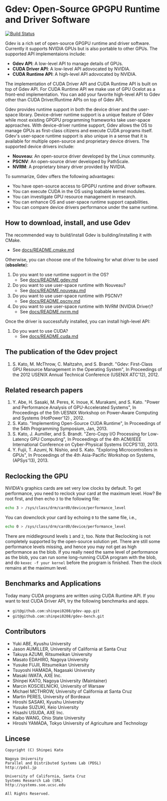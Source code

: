 # Gdev: Open-Source GPGPU Runtime and Driver Software

[![Build Status](https://travis-ci.org/shinpei0208/gdev.svg?branch=master)](https://travis-ci.org/shinpei0208/gdev)

Gdev is a rich set of open-source GPGPU runtime and driver software.
Currently it supports NVIDIA GPUs but is also portable to other GPUs.
The supported API implementaions include:

- __Gdev API__: A low-level API to manage details of GPUs.
- __CUDA Driver API__: A low-level API adovocated by NVIDIA.
- __CUDA Runtime API__: A high-level API adovocated by NVIDIA.

The implementation of CUDA Driver API and CUDA Runtime API is built
on top of Gdev API. For CUDA Runtime API we make use of GPU Ocelot as
a front-end implementation. You can add your favorite high-level API
to Gdev other than CUDA Driver/Runtime APIs on top of Gdev API.

Gdev provides runtime support in both the device driver and the user-
space library. Device-driver runtime support is a unique feature of
Gdev while most existing GPGPU programming frameworks take user-space
approaches. With device-driver runtime support, Gdev allows the OS to
manage GPUs as first-class citizens and execute CUDA programs itself.
Gdev's user-space runtime support is also unique in a sense that it
is available for multiple open-source and proprietary device drivers.
The supported device drivers include:

- __Nouveau__: An open-source driver developed by the Linux community.
- __PSCNV__: An open-source driver developed by PathScale.
- __NVRM__: A proprietary binary driver provided by NVIDIA.

To summarize, Gdev offers the following advantages:

- You have open-source access to GPGPU runtime and driver software.
- You can execute CUDA in the OS using loabable kernel modules.
- You can investigate GPU resource management in research.
- You can enhance OS and user-space runtime support capabilities.
- You can compare device drivers performance under the same runtime.

## How to download, install, and use Gdev

The recommended way to build/install Gdev is building/installing it with CMake.
- See [docs/README.cmake.md](/docs/README.cmake.md)

Otherwise, you can choose one of the following for what driver to be used (__obsolete__):

1. Do you want to use runtime support in the OS?
    - See [docs/README.gdev.md](/docs/README.gdev.md)
2. Do you want to use user-space runtime with Nouveau?
    - See [docs/README.nouveau.md](/docs/README.nouveau.md)
3. Do you want to use user-space runtime with PSCNV?
    - See [docs/README.pscnv.md](/docs/README.pscnv.md)
4. Do you want to use user-space runtime with NVRM (NVIDIA Driver)?
    - See [docs/README.nvrm.md](/docs/README.nvrm.md)


Once the driver is successfully installed, you can install high-level API:

1. Do you want to use CUDA?
    - See [docs/README.cuda.md](/docs/README.cuda.md)

## The publication of the Gdev project

1. S. Kato, M. McThrow, C. Maltzahn, and S. Brandt. "Gdev: First-Class GPU Resource Management in the Operating System", In Proceedings of the 2012 USENIX Annual Technical Conference (USENIX ATC'12), 2012.

## Related research papers

1. Y. Abe, H. Sasaki, M. Peres, K. Inoue, K. Murakami, and S. Kato. "Power and Performance Analysis of GPU-Accelerated Systems", In Proceedings of the 5th UESNIX Workshop on Power-Aware Computing and Systems (HotPower'12) , 2012.
2. S. Kato. "Implementing Open-Source CUDA Runtime", In Proceedings of the 54th Programming Symposium, Jan, 2013.
3. S. Kato, J. Aumiller, and S. Brandt. "Zero-Copy I/O Processing for Low-Latency GPU Computing", In Proceedings of the 4th ACM/IEEE International Conference on Cyber-Physical Systems (ICCPS'13), 2013.
4. Y. Fujii, T. Azumi, N. Nishio, and S. Kato. "Exploring Microcontrollers in GPUs", In Proceedings of the 4th Asia-Pacific Workshop on Systems, (APSys'13), 2013.

## Reclocking the GPU

NVIDIA's graphics cards are set very low clocks by default. To get
performance, you need to reclock your card at the maximum level.
How? Be root first, and then echo `3` to the following file:

```sh
echo 3 > /sys/class/drm/card0/device/performance_level
```

You can downclock your card by echoing `0` to the same file, i.e.,

```sh
echo 0 > /sys/class/drm/card0/device/performance_level
```

There are middleground levels `1` and `2`, too. Note that Reclocking
is not completely supported by the open-source solution yet.
There are still some performance levels missing, and hence you may
not get as high performance as the blob. If you really need the same
level of performance as the blob, you can run some long-running
CUDA program with the blob, and do `kexec -f your kernel` before the
program is finished. Then the clock remains at the maximum level.


## Benchmarks and Applications

Today many CUDA programs are written using CUDA Runtime API. If you
want to test CUDA Driver API, try the following benchmarks and apps.

- `git@github.com:shinpei0208/gdev-app.git`
- `git@github.com:shinpei0208/gdev-bench.git`


## Contributors

- Yuki ABE, Kyushu University
- Jason AUMILLER, University of California at Santa Cruz
- Takuya AZUMI, Ritsumeikan University
- Masato EDAHIRO, Nagoya University
- Yusuke FUJII, Ritsumeikan University
- Tsuyoshi HAMADA, Nagasaki University
- Masaki IWATA, AXE Inc.
- Shinpei KATO, Nagoya University (Maintainer)
- Marcin KOSCIELNICKI, University of Warsaw
- Michael MCTHROW, University of California at Santa Cruz
- Martin PERES, University of Bordeaux
- Hiroshi SASAKI, Kyushu University
- Yusuke SUZUKI, Keio University
- Hisashi USUDA, AXE Inc.
- Kaibo WANG, Ohio State University
- Hiroshi YAMADA, Tokyo University of Agriculture and Technology


## Lincese
```
Copyright (C) Shinpei Kato

Nagoya University
Parallel and Distributed Systems Lab (PDSL)
http://pdsl.jp

University of California, Santa Cruz
Systems Research Lab (SRL)
http://systems.soe.ucsc.edu

All Rights Reserved.
```
